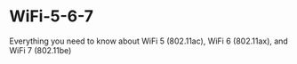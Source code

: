 # WiFi-5-6-7
Everything you need to know about WiFi 5 (802.11ac), WiFi 6 (802.11ax), and WiFi 7 (802.11be)
